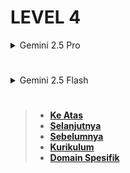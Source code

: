 # LEVEL 4

<details>
<summary>Gemini 2.5 Pro</summary>

</details>

#

<details>
<summary>Gemini 2.5 Flash</summary>

# **LEVEL 4: STRING UTILITIES & BEST PRACTICES**

Pada level ini, kita akan fokus pada aspek-aspek praktis dan optimasi dalam bekerja dengan string di Lua. Ini mencakup fungsi-fungsi utilitas yang membantu dalam pembersihan dan validasi data, serta strategi untuk menulis kode string yang lebih efisien dan mudah dipelihara.

### **4.1 String Cleaning & Validation**

Bagian ini membahas teknik dan fungsi untuk membersihkan (menghilangkan karakter yang tidak diinginkan) dan memvalidasi (memastikan format string sesuai) data string.

- **Trimming whitespace: Manual vs. `string.gsub()` with patterns**

  **Trimming whitespace** adalah proses menghilangkan spasi atau karakter whitespace (spasi, tab, newline, dll.) dari awal dan/atau akhir string.

  - **Masalah**: String seringkali memiliki spasi berlebih dari input pengguna atau sumber data, yang dapat menyebabkan masalah dalam perbandingan atau pemrosesan.
  - **Pendekatan Manual (Tidak Disarankan untuk Kode Produktif)**:
    Meskipun tidak praktis untuk implementasi, memahami logika dasarnya berguna. Ini melibatkan menemukan posisi karakter non-whitespace pertama dan terakhir.

    - **Contoh Kode (Konseptual)**:

      ```lua
      local function trim_manual(s)
          local start_index = 1
          while start_index <= #s and string.find(s, "^%s", start_index) do
              start_index = start_index + 1
          end

          local end_index = #s
          while end_index >= start_index and string.find(s, "%s$", end_index) do
              end_index = end_index - 1
          end

          if start_index > end_index then
              return "" -- String hanya berisi spasi
          else
              return string.sub(s, start_index, end_index)
          end
      end

      local teks = "   Halo Dunia!   \n"
      print("Original:", "'" .. teks .. "'")
      print("Manual Trimmed:", "'" .. trim_manual(teks) .. "'")
      -- Output: (akan bekerja, tetapi rumit dan tidak efisien)
      ```

      - **Kekurangan**: Terlalu verbose, kurang efisien, dan sulit ditangani untuk berbagai jenis whitespace.

  - **Menggunakan `string.gsub()` dengan Patterns (Disarankan)**:
    Ini adalah cara yang jauh lebih bersih dan efisien untuk melakukan _trimming_ di Lua. Kita menggunakan kombinasi pola jangkar dan kelas karakter.

    - **Sintaks Dasar**:
      - Untuk _leading whitespace_ (spasi di awal): `string.gsub(s, "^%s+", "")`
      - Untuk _trailing whitespace_ (spasi di akhir): `string.gsub(s, "%s+$", "")`
      - Untuk keduanya: Gunakan dua panggilan `gsub` secara berurutan.
    - **Contoh Kode**:

      ```lua
      local function trim(s)
          s = string.gsub(s, "^%s+", "") -- Hapus spasi di awal
          s = string.gsub(s, "%s+$", "") -- Hapus spasi di akhir
          return s
      end

      local teks1 = "   Belajar Lua   "
      local teks2 = "\t\nString dengan whitespace.\r\n  "
      local teks3 = "Tidak ada spasi."
      local teks4 = "     " -- Hanya spasi

      print("Asli 1:", "'" .. teks1 .. "'")
      print("Trim 1:", "'" .. trim(teks1) .. "'")
      -- Output:
      -- Asli 1: '   Belajar Lua   '
      -- Trim 1: 'Belajar Lua'

      print("Asli 2:", "'" .. teks2 .. "'")
      print("Trim 2:", "'" .. trim(teks2) .. "'")
      -- Output:
      -- Asli 2: '
      -- String dengan whitespace.
      --   '
      -- Trim 2: 'String dengan whitespace.'

      print("Asli 3:", "'" .. teks3 .. "'")
      print("Trim 3:", "'" .. trim(teks3) .. "'")
      -- Output:
      -- Asli 3: 'Tidak ada spasi.'
      -- Trim 3: 'Tidak ada spasi.'

      print("Asli 4:", "'" .. teks4 .. "'")
      print("Trim 4:", "'" .. trim(teks4) .. "'")
      -- Output:
      -- Asli 4: '     '
      -- Trim 4: ''
      ```

      - **Penjelasan per Sintaksis**:
        - `string.gsub(s, "^%s+", "")`:
          - `^`: Jangkar awal string.
          - `%s+`: Mencocokkan satu atau lebih (`+`) karakter spasi (`%s`).
          - `""`: Mengganti kecocokan dengan string kosong, secara efektif menghapusnya.
          - Ini menghapus semua whitespace yang ada di awal string.
        - `string.gsub(s, "%s+$", "")`:
          - `%s+`: Mencocokkan satu atau lebih karakter spasi.
          - `$`: Jangkar akhir string.
          - `""`: Mengganti kecocokan dengan string kosong.
          - Ini menghapus semua whitespace yang ada di akhir string.
        - Penting: Urutan `gsub` tidak terlalu penting untuk operasi _trim_ ini, tetapi biasanya dilakukan dari kiri ke kanan.

  - **Sumber Terverifikasi**: Programming in Lua Chapter 20 (terkait `gsub` dan pola), Lua-users.org Wiki (contoh `trim`).

- **Removing unwanted characters/patterns**

  `string.gsub()` juga merupakan alat utama untuk menghapus karakter atau pola tertentu dari string. Ini dilakukan dengan mengganti kecocokan dengan string kosong `""`.

  - **Contoh Kode**:

    ```lua
    local input_text = "Ini adalah text dengan [karakter khusus] dan #simbol!."

    -- Menghapus semua karakter non-alfanumerik (kecuali spasi)
    local bersih1, _ = string.gsub(input_text, "[^%a%s]", "")
    print("Bersih 1 (hanya huruf dan spasi):", bersih1)
    -- Output: Bersih 1 (hanya huruf dan spasi): Ini adalah text dengan karakter khusus dan simbol

    local angka_kotor = "1,234,567.89"
    -- Menghapus koma sebagai pemisah ribuan
    local bersih2, _ = string.gsub(angka_kotor, ",", "")
    print("Bersih 2 (tanpa koma):", bersih2)
    -- Output: Bersih 2 (tanpa koma): 1234567.89

    local html_tag = "Ini <br>adalah<p>contoh <b>HTML</b>."
    -- Menghapus semua tag HTML (sederhana, tidak untuk HTML kompleks)
    local bersih3, _ = string.gsub(html_tag, "<[^>]+>", "")
    print("Bersih 3 (tanpa tag HTML):", bersih3)
    -- Output: Bersih 3 (tanpa tag HTML): Ini adalahcontoh .
    ```

    - **Penjelasan per Sintaksis**:
      - `string.gsub(input_text, "[^%a%s]", "")`:
        - `[^%a%s]`: Cocokkan karakter apa pun yang BUKAN huruf (`%a`) dan BUKAN spasi (`%s`).
        - `""`: Ganti dengan string kosong, yang artinya menghapus karakter tersebut.
      - `string.gsub(angka_kotor, ",", "")`: Mengganti semua koma literal dengan string kosong.
      - `string.gsub(html_tag, "<[^>]+>", "")`:
        - `<`: Cocokkan karakter `<` literal.
        - `[^>]+`: Cocokkan satu atau lebih karakter apa pun yang BUKAN `>`. Ini akan mencocokkan konten di dalam tag.
        - `>`: Cocokkan karakter `>` literal.
        - Pola ini akan mencocokkan sesuatu seperti `<br>`, `<p>`, `<b>`. Mengganti dengan `""` akan menghapusnya. **Penting**: Ini adalah pola yang sangat sederhana untuk HTML dan mungkin tidak efektif untuk HTML yang lebih kompleks atau bersarang.

  - **Sumber Terverifikasi**: Programming in Lua Chapter 20.

- **Basic input validation using `string.match()` and patterns**

  **Validasi input** adalah proses memastikan bahwa data string yang diterima memiliki format atau konten yang diharapkan. `string.match()` sangat cocok untuk tugas ini.

  - **Contoh Kode**:

    ```lua
    -- Validasi format email sederhana
    local function is_valid_email(email_str)
        -- Pola sederhana: huruf/angka/titik/underscore @ huruf/angka/titik . huruf/angka
        return string.match(email_str, "^[%w_%.%-]+@([%w_%.%-]+%a)$") ~= nil
    end

    print("Valid Email (test@example.com):", is_valid_email("test@example.com")) -- true
    print("Valid Email (user.name_123@domain.co.id):", is_valid_email("user.name_123@domain.co.id")) -- true
    print("Invalid Email (no_at.com):", is_valid_email("no_at.com")) -- false
    print("Invalid Email (user@.com):", is_valid_email("user@.com")) -- false
    print("Invalid Email (user@domain):", is_valid_email("user@domain")) -- false

    print("--------------------")

    -- Validasi format nomor telepon (misal: XXX-XXX-XXXX)
    local function is_valid_phone(phone_str)
        return string.match(phone_str, "^%d%d%d-%d%d%d-%d%d%d%d$") ~= nil
    end

    print("Valid Phone (123-456-7890):", is_valid_phone("123-456-7890")) -- true
    print("Invalid Phone (1234567890):", is_valid_phone("1234567890")) -- false
    print("Invalid Phone (12-34-56):", is_valid_phone("12-34-56")) -- false

    print("--------------------")

    -- Validasi hanya angka
    local function is_numeric(s)
        return string.match(s, "^%d+$") ~= nil
    end

    print("Is Numeric (12345):", is_numeric("12345")) -- true
    print("Is Numeric (123a45):", is_numeric("123a45")) -- false
    print("Is Numeric ( 123 ):", is_numeric(" 123 ")) -- false (karena spasi)
    ```

    - **Penjelasan per Sintaksis**:
      - `is_valid_email(email_str)`:
        - `^`: Mulai dari awal string.
        - `[%w_%.%-]+`: Satu atau lebih karakter _word_ (`%w`), underscore (`_`), titik (`%.`), atau tanda hubung (`%-`). Ini untuk bagian _username_.
        - `@`: Karakter `@` literal.
        - `([%w_%.%-]+%a)`: Capture untuk bagian domain.
          - `[%w_%.%-]+`: Satu atau lebih karakter _word_, underscore, titik, atau tanda hubung.
          - `%a`: Diakhiri dengan karakter alfabet (untuk mencegah `example.`).
        - `$`: Sampai akhir string.
        - `~= nil`: Memeriksa apakah `string.match` mengembalikan kecocokan (bukan `nil`).
      - `is_valid_phone(phone_str)`:
        - `^%d%d%d-%d%d%d-%d%d%d%d$`: Memastikan seluruh string cocok dengan pola "tiga digit, strip, tiga digit, strip, empat digit".
      - `is_numeric(s)`:
        - `^%d+$`: Memastikan seluruh string hanya terdiri dari satu atau lebih digit.
    - **Penting**: Pola validasi di atas adalah contoh sederhana. Validasi input yang robust, terutama untuk email atau URL, seringkali jauh lebih kompleks dan mungkin memerlukan pustaka eksternal atau pola yang lebih canggih. Tujuan di sini adalah menunjukkan bagaimana `string.match()` digunakan untuk pemeriksaan format dasar.

  - **Sumber Terverifikasi**: Programming in Lua Chapter 20, Lua 5.4 Reference Manual.

### **4.2 String Joining and Splitting**

Meskipun Lua tidak memiliki fungsi bawaan `join` atau `split` yang eksplisit seperti di bahasa lain, keduanya dapat diimplementasikan dengan mudah menggunakan fitur-fitur yang sudah ada.

- **Joining strings (using `table.concat()` for performance)**

  **Joining strings** (menggabungkan string) adalah proses menggabungkan elemen-elemen dari sebuah tabel menjadi satu string tunggal, biasanya dengan pemisah. Menggunakan operator konkatenasi `..` dalam loop untuk menggabungkan banyak string akan sangat tidak efisien (karena string adalah _immutable_ dan setiap operasi `..` menciptakan string baru). `table.concat()` adalah cara yang tepat dan efisien.

  - **Sintaks Dasar**: `table.concat(table [, sep [, i [, j]]])`

    - `table`: Tabel yang berisi string atau nilai yang dapat dikonversi ke string.
    - `sep` (opsional): String pemisah yang akan disisipkan di antara setiap elemen. Defaultnya string kosong `""`.
    - `i` (opsional): Indeks awal untuk konkatenasi. Defaultnya 1.
    - `j` (opsional): Indeks akhir untuk konkatenasi. Defaultnya panjang tabel.

  - **Contoh Kode**:

    ```lua
    local kata_kata = {"Belajar", "string", "di", "Lua", "itu", "menyenangkan."}

    -- Menggabungkan dengan spasi
    local kalimat_join1 = table.concat(kata_kata, " ")
    print("Join dengan spasi:", kalimat_join1)
    -- Output: Join dengan spasi: Belajar string di Lua itu menyenangkan.

    -- Menggabungkan tanpa pemisah
    local kalimat_join2 = table.concat(kata_kata)
    print("Join tanpa pemisah:", kalimat_join2)
    -- Output: Join tanpa pemisah: BelajarstringdiLuaitumenyenangkan.

    -- Menggabungkan dengan pemisah koma dan spasi
    local item_list = {"Apel", "Jeruk", "Mangga"}
    local daftar_buah = table.concat(item_list, ", ")
    print("Daftar buah:", daftar_buah)
    -- Output: Daftar buah: Apel, Jeruk, Mangga

    -- Menggabungkan bagian tertentu dari tabel
    local sub_kata = {"Ini", "adalah", "contoh", "sub", "bagian"}
    local sub_kalimat = table.concat(sub_kata, " ", 2, 4) -- Gabungkan dari indeks 2 sampai 4
    print("Sub kalimat:", sub_kalimat)
    -- Output: Sub kalimat: adalah contoh sub
    ```

    - **Penjelasan per Sintaksis**:
      - `table.concat(kata_kata, " ")`: Menggabungkan semua elemen string dalam tabel `kata_kata` dengan string `" "` (spasi) sebagai pemisah.
      - `table.concat(kata_kata)`: Menggabungkan semua elemen string tanpa pemisah (defaultnya `""`).
      - `table.concat(item_list, ", ")`: Menggabungkan dengan pemisah `", "`.
      - `table.concat(sub_kata, " ", 2, 4)`: Menggabungkan elemen dari indeks 2 (`"adalah"`) hingga indeks 4 (`"sub"`) dengan spasi sebagai pemisah.

  - **Sumber Terverifikasi**: Programming in Lua Chapter 12 (Table Library), Lua 5.4 Reference Manual Section 6.5.

- **Splitting strings into a table: Common implementations using `string.gmatch()` or `string.gsub()`**

  **Splitting strings** (memecah string) adalah proses membagi satu string besar menjadi beberapa sub-string berdasarkan pemisah atau pola tertentu, dan menyimpannya dalam sebuah tabel.

  - **Implementasi dengan `string.gmatch()` (Disarankan untuk pemisahan berdasarkan pola)**:
    Ini adalah cara yang sangat elegan dan kuat untuk memecah string berdasarkan pola, terutama jika Anda ingin mengekstrak bagian yang cocok (bukan hanya bagian yang diapit oleh pemisah).

    - **Contoh Kode**:

      ```lua
      local function split_by_pattern(s, pattern)
          local result = {}
          for part in string.gmatch(s, pattern) do
              table.insert(result, part)
          end
          return result
      end

      local data_csv = "Apel;Jeruk;Mangga;Pisang"
      local buah_list = split_by_pattern(data_csv, "[^;]+") -- Cocokkan satu atau lebih karakter yang BUKAN ';'
      print("Buah list (gmatch):")
      for i, buah in ipairs(buah_list) do
          print(i, buah)
      end
      -- Output:
      -- Buah list (gmatch):
      -- 1	Apel
      -- 2	Jeruk
      -- 3	Mangga
      -- 4	Pisang

      local kalimat_kata = "Ini adalah sebuah kalimat."
      local kata_kata_list = split_by_pattern(kalimat_kata, "%S+") -- Cocokkan satu atau lebih karakter non-spasi
      print("Kata-kata list (gmatch):")
      for i, kata in ipairs(kata_kata_list) do
          print(i, kata)
      end
      -- Output:
      -- Kata-kata list (gmatch):
      -- 1	Ini
      -- 2	adalah
      -- 3	sebuah
      -- 4	kalimat.
      ```

      - **Penjelasan per Sintaksis**:
        - `split_by_pattern(s, pattern)`: Fungsi ini menerima string `s` dan `pattern` yang akan dicocokkan sebagai bagian-bagian yang ingin diekstrak.
        - `for part in string.gmatch(s, pattern) do ... end`: `string.gmatch` akan mengulang setiap bagian string yang cocok dengan `pattern` yang diberikan. Setiap kecocokan `part` kemudian dimasukkan ke dalam tabel `result`.
        - `"[^;]+"`: Pola ini mencari "satu atau lebih karakter apa pun yang bukan titik koma". Ini secara efektif memisahkan string berdasarkan titik koma.
        - `"%S+"`: Pola ini mencari "satu atau lebih karakter non-spasi". Ini secara efektif memisahkan string menjadi kata-kata.

  - **Implementasi dengan `string.gsub()` (Cocok untuk pemisahan berdasarkan pemisah, terutama jika pemisah bisa kosong)**:
    Metode ini memanfaatkan `string.gsub()` untuk mengganti pemisah dengan placeholder dan kemudian menggunakan `string.match()` atau `string.gmatch()` pada hasilnya. Atau, dengan fungsi pengganti, bisa menjadi sangat serbaguna.

    - **Contoh Kode (lebih umum digunakan)**:

      ```lua
      local function split_by_delimiter(s, delimiter)
          local result = {}
          local pattern = "(.-)" .. delimiter .. "()" -- Capture non-greedy dan posisi
          local last_pos = 1
          for chunk, current_pos in string.gmatch(s, pattern) do
              table.insert(result, chunk)
              last_pos = current_pos
          end
          table.insert(result, string.sub(s, last_pos)) -- Tambahkan bagian terakhir
          return result
      end

      local data_komma = "merah,hijau,biru"
      local warna_list = split_by_delimiter(data_komma, ",")
      print("Warna list (delimiter):")
      for i, warna in ipairs(warna_list) do
          print(i, warna)
      end
      -- Output:
      -- Warna list (delimiter):
      -- 1	merah
      -- 2	hijau
      -- 3	biru

      local empty_parts = "a,,b,c"
      local parts_with_empty = split_by_delimiter(empty_parts, ",")
      print("Parts with empty (delimiter):")
      for i, part in ipairs(parts_with_empty) do
          print(i, "'" .. part .. "'")
      end
      -- Output:
      -- Parts with empty (delimiter):
      -- 1	'a'
      -- 2	''
      -- 3	'b'
      -- 4	'c'
      ```

      - **Penjelasan per Sintaksis (fungsi `split_by_delimiter`)**:
        - `local pattern = "(.-)" .. delimiter .. "()"`:
          - `(.-)`: Capture non-greedy untuk mengambil bagian string hingga delimiter.
          - `delimiter`: Pola untuk pemisah.
          - `()`: Ini adalah _empty capture_. Ini tidak menangkap karakter apa pun, tetapi mengembalikan posisi saat ini dalam string. Ini sangat berguna untuk mendapatkan indeks setelah pemisah.
        - `for chunk, current_pos in string.gmatch(s, pattern) do ... end`: Mengulang setiap bagian string yang dipisahkan oleh `delimiter`. `chunk` adalah bagian string sebelum delimiter, dan `current_pos` adalah indeks setelah delimiter.
        - `table.insert(result, chunk)`: Masukkan bagian string yang ditangkap ke dalam tabel `result`.
        - `last_pos = current_pos`: Perbarui posisi terakhir yang diproses.
        - `table.insert(result, string.sub(s, last_pos))`: Setelah loop selesai, tambahkan bagian string yang tersisa (dari `last_pos` hingga akhir string) ke dalam tabel. Ini menangani kasus bagian terakhir string yang tidak diikuti oleh pemisah.

  - **Penting**: Kedua metode `split` ini memiliki kegunaan masing-masing.

    - `string.gmatch(s, pattern_for_parts)`: Lebih cocok jika Anda mendefinisikan apa yang ingin Anda **pertahankan** (yaitu, bagian yang valid).
    - `string.gsub()` atau `string.gmatch()` dengan pola yang mencocokkan pemisah dan _empty capture_: Lebih cocok jika Anda mendefinisikan **pemisahnya** dan ingin menyertakan bagian kosong.

  - **Sumber Terverifikasi**: Lua-users.org Wiki (String Library Tutorial, Cookbook/SplitJoin), RipTutorial Lua Section.

### **4.3 Performance Considerations**

Optimalisasi string penting dalam aplikasi dengan kinerja tinggi atau ketika berhadapan dengan banyak operasi string.

- **Immutability of strings and its implications**

  - **Konsep**: Di Lua (dan banyak bahasa modern lainnya), string adalah **immutable** (tidak dapat diubah). Ini berarti bahwa setiap kali Anda melakukan operasi yang tampaknya memodifikasi string (misalnya `string.upper()`, `string.gsub()`, atau konkatenasi `..`), Anda tidak benar-benar mengubah string asli. Sebaliknya, Lua membuat **string baru** di memori dengan hasil perubahan tersebut. String asli tetap utuh.
  - **Implikasi Kinerja**:
    - **Overhead Memori**: Setiap operasi yang menghasilkan string baru membutuhkan alokasi memori baru. Jika Anda melakukan banyak operasi ini dalam loop atau dengan string yang sangat besar, ini dapat menyebabkan penggunaan memori yang tinggi.
    - **Overhead CPU**: Alokasi memori dan penyalinan data ke string baru membutuhkan waktu CPU.
    - **Garbage Collection (GC)**: String lama yang tidak lagi direferensikan akan menjadi sampah dan perlu dikumpulkan oleh _garbage collector_ Lua, yang dapat menyebabkan jeda (pauses) dalam eksekusi program.
  - **Contoh (Inefisien)**:
    ```lua
    local long_string = ""
    for i = 1, 10000 do
        long_string = long_string .. "a" -- TIDAK EFISIEN! Membuat string baru setiap iterasi.
    end
    ```
  - **Solusi**:
    - Gunakan `table.concat()` untuk menggabungkan banyak string (seperti yang dibahas di atas).
    - Gunakan `string.buffer` jika tersedia (untuk aplikasi tertentu, seringkali di LuaJIT atau lingkungan tertentu) atau implementasi _string builder_ manual.
    - Pikirkan ulang algoritma untuk meminimalkan operasi string menengah.
  - **Sumber Terverifikasi**: Programming in Lua Chapter 2.4 (String Immutability), LuaJIT Documentation (Performance aspects).

- **When to use `table.concat()` vs. `..` operator**

  - **Operator `..` (Concatenation Operator)**:

    - **Kapan Digunakan**: Ideal untuk menggabungkan **dua atau tiga** string. Lua mengoptimalkan operasi ini untuk jumlah kecil.
    - **Contoh**:
      ```lua
      local firstName = "John"
      local lastName = "Doe"
      local fullName = firstName .. " " .. lastName -- Cukup efisien untuk 3 string
      ```
    - **Hindari**: Menggunakan `..` dalam loop untuk menggabungkan banyak string, seperti yang ditunjukkan di bagian _Immutability_.

  - **`table.concat()`**:

    - **Kapan Digunakan**: Wajib digunakan ketika Anda perlu menggabungkan **banyak string** (lebih dari 3-4 string) secara efisien.
    - **Bagaimana Cara Kerjanya**: `table.concat()` pertama-tama mengumpulkan semua bagian string ke dalam sebuah tabel, kemudian mengalokasikan memori yang cukup untuk string hasil akhir **sekali saja**, dan menyalin semua bagian ke dalamnya. Ini sangat mengurangi overhead memori dan CPU.
    - **Contoh**:
      ```lua
      local parts = {"Nama:", "Alice", "Usia:", 25, "Kota:", "Jakarta"}
      local info = table.concat(parts, " ") -- Menggabungkan semua elemen tabel dengan spasi
      print(info)
      -- Output: Nama: Alice Usia: 25 Kota: Jakarta
      ```
    - **Penting**: Bahkan jika elemen tabel bukan string, `table.concat()` akan mencoba mengkonversinya ke string secara otomatis.

  - **Sumber Terverifikasi**: Programming in Lua Chapter 12 (Table Library), Lua-users.org Wiki (String Library Tutorial).

- **Optimizing pattern matching: specific patterns vs. generic patterns**

  - **Specific Patterns (Good)**:

    - Ketika Anda tahu persis apa yang Anda cari, gunakan pola yang sangat spesifik. Ini memungkinkan mesin pola untuk bekerja lebih efisien.
    - Contoh: Menggunakan `%d` daripada `.` jika Anda tahu Anda mencari digit. Menggunakan `^` atau `$` jika Anda tahu posisi kecocokan.
    - Contoh: `string.find(s, "hello")` akan lebih cepat daripada `string.find(s, "h%a+o")` jika Anda hanya mencari kata "hello" secara harfiah.

  - **Generic Patterns (Use with Caution)**:

    - Pola seperti `.*` atau `.+` (terutama `.*`) bersifat sangat _greedy_ dan dapat menyebabkan _backtracking_ yang berlebihan, terutama jika string sangat besar atau pola tidak cocok dengan cepat. Ini dapat menurunkan kinerja secara signifikan.
    - Jika Anda menggunakan _greedy quantifier_ dan pola tidak berhasil, mesin pola mungkin akan mencoba semua kemungkinan kombinasi sebelum menyerah, yang boros CPU.
    - **Solusi**: Jika memungkinkan, gunakan _non-greedy_ `.-` atau buat pola Anda lebih spesifik untuk membatasi ruang pencarian.
    - **Contoh Buruk (Potensi Inefisien)**:
      ```lua
      -- Mencari semua tag dalam HTML, tapi ini bisa sangat lambat
      local tags = string.gmatch(huge_html_string, "<.*>")
      -- Lebih baik:
      local tags_better = string.gmatch(huge_html_string, "<[^>]+>")
      -- Atau jika nesting, gunakan %b<>
      ```

  - **Memilih Fungsi yang Tepat**:

    - `string.find()`: Jika hanya perlu tahu lokasi.
    - `string.match()`: Jika perlu ekstrak kecocokan pertama.
    - `string.gmatch()`: Jika perlu iterasi semua kecocokan.
    - `string.gsub()`: Jika perlu penggantian.
      Memilih fungsi yang paling sesuai dengan kebutuhan Anda juga membantu kinerja karena setiap fungsi dioptimalkan untuk tugasnya.

  - **Sumber Terverifikasi**: LuaJIT Documentation (Mike Pall, Performance of String Patterns), Roberto Ierusalimschy's Papers.

---

Dengan selesainya **LEVEL 4: STRING UTILITIES & BEST PRACTICES**, Anda kini memiliki pemahaman yang lebih baik tentang cara membersihkan dan memvalidasi string, menggabungkan dan memecah string secara efisien, serta praktik terbaik untuk mengoptimalkan kinerja saat bekerja dengan string di Lua. Bagian ini merupakan pengetahuan praktis yang sangat penting untuk menulis kode yang robust dan efisien. Berikutnya, kita akan masuk ke **LEVEL 5: UTF-8 & UNICODE HANDLING (LUA 5.3+)**. Ini adalah topik yang sangat relevan di dunia modern karena kebutuhan untuk menangani teks multibahasa.

</details>

#

> - **[Ke Atas](#)**
> - **[Selanjutnya][selanjutnya]**
> - **[Sebelumnya][sebelumnya]**
> - **[Kurikulum][kurikulum]**
> - **[Domain Spesifik][domain]**

[domain]: ../../../../../../README.md
[kurikulum]: ../../../../README.md
[sebelumnya]: ../bagian-3/README.md
[selanjutnya]: ../bagian-5/README.md

<!----------------------------------------------------->

[0]: ../README.md
[1]: ../
[2]: ../
[3]: ../
[4]: ../
[5]: ../
[6]: ../
[7]: ../
[8]: ../
[9]: ../
[10]: ../
[11]: ../
[12]: ../
[13]: ../
[14]: ../
[15]: ../
[16]: ../
[17]: ../
[18]: ../
